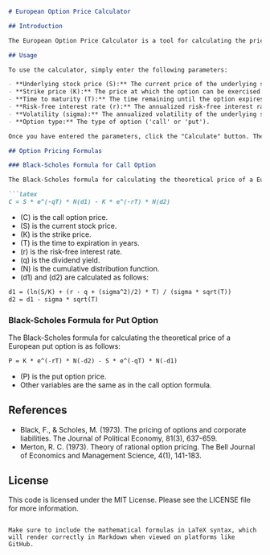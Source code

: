 

```markdown
# European Option Price Calculator

## Introduction

The European Option Price Calculator is a tool for calculating the prices of European call and put options using the Black-Scholes-Merton (BSM) model. It also calculates the Greeks (delta, gamma, vega, theta, and rho) for the specified option.

## Usage

To use the calculator, simply enter the following parameters:

- **Underlying stock price (S):** The current price of the underlying stock.
- **Strike price (K):** The price at which the option can be exercised.
- **Time to maturity (T):** The time remaining until the option expires, expressed in years.
- **Risk-free interest rate (r):** The annualized risk-free interest rate.
- **Volatility (sigma):** The annualized volatility of the underlying stock.
- **Option type:** The type of option ('call' or 'put').

Once you have entered the parameters, click the "Calculate" button. The calculator will then display the option price and Greeks.

## Option Pricing Formulas

### Black-Scholes Formula for Call Option

The Black-Scholes formula for calculating the theoretical price of a European call option is as follows:

```latex
C = S * e^(-qT) * N(d1) - K * e^(-rT) * N(d2)
```

- \(C\) is the call option price.
- \(S\) is the current stock price.
- \(K\) is the strike price.
- \(T\) is the time to expiration in years.
- \(r\) is the risk-free interest rate.
- \(q\) is the dividend yield.
- \(N\) is the cumulative distribution function.
- \(d1\) and \(d2\) are calculated as follows:

```latex
d1 = (ln(S/K) + (r - q + (sigma^2)/2) * T) / (sigma * sqrt(T))
d2 = d1 - sigma * sqrt(T)
```

### Black-Scholes Formula for Put Option

The Black-Scholes formula for calculating the theoretical price of a European put option is as follows:

```latex
P = K * e^(-rT) * N(-d2) - S * e^(-qT) * N(-d1)
```

- \(P\) is the put option price.
- Other variables are the same as in the call option formula.

## References

- Black, F., & Scholes, M. (1973). The pricing of options and corporate liabilities. The Journal of Political Economy, 81(3), 637-659.
- Merton, R. C. (1973). Theory of rational option pricing. The Bell Journal of Economics and Management Science, 4(1), 141-183.

## License

This code is licensed under the MIT License. Please see the LICENSE file for more information.
```

Make sure to include the mathematical formulas in LaTeX syntax, which will render correctly in Markdown when viewed on platforms like GitHub.
